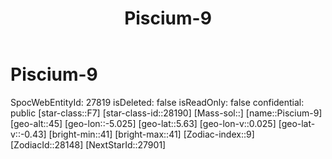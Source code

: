 ﻿---
title: "Piscium-9"
location: [5.63,-5.025,45]
type: Station
tags:
- astro/Star

---

# Piscium-9

SpocWebEntityId: 27819
isDeleted: false
isReadOnly: false
confidential: public
[star-class::F7]
[star-class-id::28190]
[Mass-sol::]
[name::Piscium-9]
[geo-alt::45]
[geo-lon::-5.025]
[geo-lat::5.63]
[geo-lon-v::0.025]
[geo-lat-v::-0.43]
[bright-min::41]
[bright-max::41]
[Zodiac-index::9]
[ZodiacId::28148]
[NextStarId::27901]

